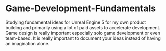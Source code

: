# Game-Development-Fundamentals

Studying fundamental ideas for Unreal Engine 5 for my own product building and primarily using a lot of paid assets to accelerate development.
Game design is really important especially solo game development or even team-based. It is really important to document your ideas instead of having an imagination alone.

